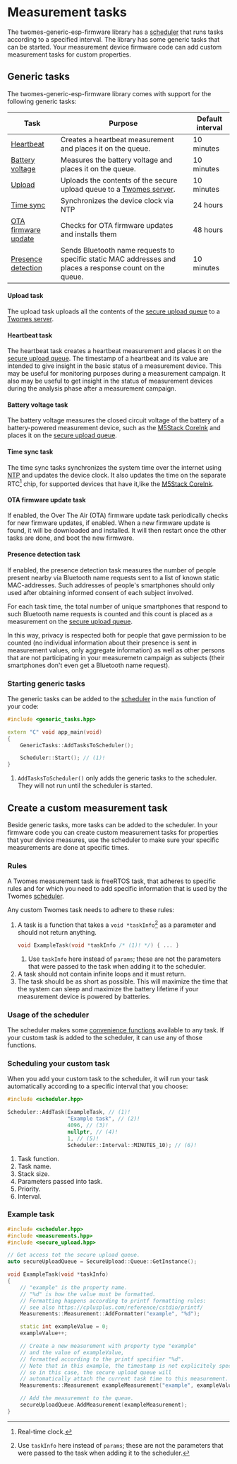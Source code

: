 # Measurement tasks

The twomes-generic-esp-firmware library has a [scheduler](scheduler.md) that runs tasks according to a specified interval. The library has some generic tasks that can be started. Your measurement device firmware code can add custom measurement tasks for custom properties.

## Generic tasks

The twomes-generic-esp-firmware library comes with support for the following generic tasks:

| Task                                          | Purpose                                                                        | Default interval |
|-----------------------------------------------|--------------------------------------------------------------------------------|------------------|
| [Heartbeat](#heartbeat-task)             | Creates a heartbeat measurement and places it on the queue.                      | 10 minutes       |
| [Battery voltage](#battery-voltage-task) | Measures the battery voltage and places it on the queue. | 10 minutes       |
| [Upload](#upload-task)                   | Uploads the contents of the secure upload queue to a [Twomes server](https://github.com/energietransitie/twomes-backoffice-configuration).             | 10 minutes       |
| [Time sync](#time-sync-task)             | Synchronizes the device clock via NTP                           | 24 hours         |
| [OTA firmware update](#ota-firmware-update-task) | Checks for OTA firmware updates and installs them          | 48 hours         |
| [Presence detection](#presence-detection-task) | Sends Bluetooth name requests to specific static MAC addresses and places a response count on the queue. | 10 minutes |

#### Upload task

The upload task uploads all the contents of the [secure upload queue](measurements-and-uploading.md#secure-upload-queue) to a [Twomes server](https://github.com/energietransitie/twomes-backoffice-configuration).

#### Heartbeat task

The heartbeat task creates a heartbeat measurement and places it on the [secure upload queue](measurements-and-uploading.md#secure-upload-queue). The timestamp of a heartbeat and its value are intended to give insight in the basic status of a measurement device. This may be useful for monitoring purposes during a measurement campaign. It also may be useful to get insight in the status of measurement devices during the analysis phase after a measurement campaign.

#### Battery voltage task

The battery voltage measures the closed circuit voltage of the battery of a battery-powered measurement device, such as the [M5Stack CoreInk](https://github.com/m5stack/M5-CoreInk) and places it on the [secure upload queue](measurements-and-uploading.md#secure-upload-queue).

#### Time sync task

The time sync tasks synchronizes the system time over the internet using [NTP](https://en.wikipedia.org/wiki/Network_Time_Protocol) and updates the device clock. It also updates the time on the separate RTC[^rtc] chip, for supported devices that have it,like the [M5Stack CoreInk](https://github.com/m5stack/M5-CoreInk).

[^rtc]: Real-time clock.

#### OTA firmware update task

If enabled, the Over The Air (OTA) firmware update task periodically checks for new firmware updates, if enabled. When a new firmware update is found, it will be downloaded and installed. It will then restart once the other tasks are done, and boot the new firmware.

#### Presence detection task

If enabled, the presence detection task measures the number of people present nearby via Bluetooth name requests sent to a list of known static MAC-addresses. Such addresses of people's smartphones should only used after obtaining informed consent of each subject involved. 

For each task time, the total number of unique smartphones that respond to such Bluetooth name requests is counted and this count is placed as a measurement on the [secure upload queue](measurements-and-uploading.md#secure-upload-queue). 

In this way, privacy is respected both for people that gave permission to be counted (no individual information about their presence is sent in measurement values, only aggregate information) as well as other persons that are not participating in your measuremetn campaign as subjects (their smartphones don't even get a Bluetooth name request).

### Starting generic tasks

The generic tasks can be added to the [scheduler](scheduler.md) in the `main` function of your code:

```cpp title="Starting generic tasks"
#include <generic_tasks.hpp>

extern "C" void app_main(void)
{
	GenericTasks::AddTasksToScheduler();

	Scheduler::Start(); // (1)!
}
```

1. `AddTasksToScheduler()` only adds the generic tasks to the scheduler. They will not run until the scheduler is started.

## Create a custom measurement task

Beside generic tasks, more tasks can be added to the scheduler. In your firmware code you can create custom measurement tasks for properties that your device measures, use the scheduler to make sure your specific measurements are done at specific times.

### Rules

A Twomes measurement task is freeRTOS task, that adheres to specific rules and for which you need to add specific information that is used by the Twomes [scheduler](scheduler.md).

Any custom Twomes task needs to adhere to these rules:

1. A task is a function that takes a `void *taskInfo`[^taskInfo] as a parameter and should not return anything.
    ```cpp title="The task takes a void pointer and returns nothing"
    void ExampleTask(void *taskInfo /* (1)! */) { ... }
    ```
    1. Use `taskInfo` here instead of `params`; these are not the parameters that were passed to the task when adding it to the scheduler.
    [^taskInfo]: Use `taskInfo` here instead of `params`; these are not the parameters that were passed to the task when adding it to the scheduler.
2. A task should not contain infinite loops and it must return.
3. The task should be as short as possible. This will maximize the time that the system can sleep and maximize the battery lifetime if your measurement device is powered by batteries.

### Usage of the scheduler

The scheduler makes some [convenience functions]() available to any task. If your custom task is added to the scheduler, it can use any of those functions.

### Scheduling your custom task

When you add your custom task to the scheduler, it will run your task automatically according to a specific interval that you choose:

```cpp title="Adding a task to the scheduler"
#include <scheduler.hpp>

Scheduler::AddTask(ExampleTask, // (1)!
	               "Example task", // (2)!
	               4096, // (3)!
	               nullptr, // (4)!
	               1, // (5)!
	               Scheduler::Interval::MINUTES_10); // (6)!
```

1. Task function.
2. Task name.
3. Stack size.
4. Parameters passed into task.
5. Priority.
6. Interval.

### Example task

```cpp title="An example task that increments a counter and adds it to the secure upload queue"
#include <scheduler.hpp>
#include <measurements.hpp>
#include <secure_upload.hpp>

// Get access tot the secure upload queue.
auto secureUploadQueue = SecureUpload::Queue::GetInstance();

void ExampleTask(void *taskInfo)
{
	// "example" is the property name. 
	// "%d" is how the value must be formatted.
	// Formatting happens according to printf formatting rules:
	// see also https://cplusplus.com/reference/cstdio/printf/
	Measurements::Measurement::AddFormatter("example", "%d");

	static int exampleValue = 0;
	exampleValue++;

	// Create a new measurement with property type "example" 
	// and the value of exampleValue,
	// formatted according to the printf specifier "%d".
	// Note that in this example, the timestamp is not explicitely specified
	// so in this case, the secure upload queue will 
	// automatically attach the current task time to this measurement.
	Measurements::Measurement exampleMeasurement("example", exampleValue);

	// Add the measurement to the queue.
	secureUploadQueue.AddMeasurement(exampleMeasurement);
}
```
